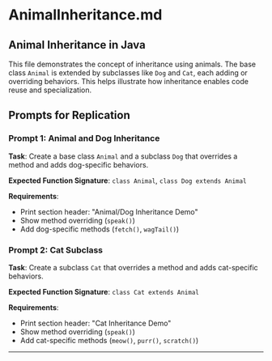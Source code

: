 # AnimalInheritance.md

## Animal Inheritance in Java

This file demonstrates the concept of inheritance using animals. The base class `Animal` is extended by subclasses like `Dog` and `Cat`, each adding or overriding behaviors. This helps illustrate how inheritance enables code reuse and specialization.

## Prompts for Replication

### Prompt 1: Animal and Dog Inheritance
**Task**: Create a base class `Animal` and a subclass `Dog` that overrides a method and adds dog-specific behaviors.

**Expected Function Signature**: `class Animal`, `class Dog extends Animal`

**Requirements**:
- Print section header: "Animal/Dog Inheritance Demo"
- Show method overriding (`speak()`)
- Add dog-specific methods (`fetch()`, `wagTail()`)

### Prompt 2: Cat Subclass
**Task**: Create a subclass `Cat` that overrides a method and adds cat-specific behaviors.

**Expected Function Signature**: `class Cat extends Animal`

**Requirements**:
- Print section header: "Cat Inheritance Demo"
- Show method overriding (`speak()`)
- Add cat-specific methods (`meow()`, `purr()`, `scratch()`)

---

